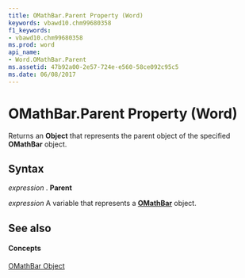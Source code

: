 ```yaml
---
title: OMathBar.Parent Property (Word)
keywords: vbawd10.chm99680358
f1_keywords:
- vbawd10.chm99680358
ms.prod: word
api_name:
- Word.OMathBar.Parent
ms.assetid: 47b92a00-2e57-724e-e560-58ce092c95c5
ms.date: 06/08/2017
---
```



# OMathBar.Parent Property (Word)

Returns an **Object** that represents the parent object of the specified **OMathBar** object.


## Syntax

 _expression_ . **Parent**

 _expression_ A variable that represents a **[OMathBar](omathbar-object-word.md)** object.


## See also


#### Concepts


[OMathBar Object](omathbar-object-word.md)

